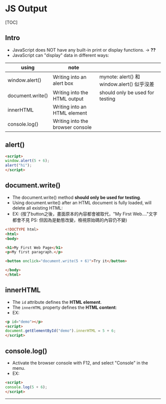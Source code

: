 # JS Output

[TOC]



## Intro

* JavaScript does NOT have any built-in print or display functions. -> __??__
* JavaScript can "display" data in different ways:

| using            | note                             |                                       |
| ---------------- | -------------------------------- | ------------------------------------- |
| window.alert()   | Writing into an alert box        | mynote: alert() 和 window.alert() 似乎沒差 |
| document.write() | Writing into the HTML output     | should only be used for testing       |
| innerHTML        | Writing into an HTML element     |                                       |
| console.log()    | Writing into the browser console |                                       |



## alert()

```html
<script>
window.alert(5 + 6);
alert("hi");
</script>
```



## document.write()

* The document.write() method __should only be used for testing__.
* Using document.write() after an HTML document is fully loaded, will delete all existing HTML:
* EX: (按了button之後，畫面原本的內容都會被取代，"My First Web...."文字都會不見 PS: 但因為是動態改變，檢視原始碼的內容仍不變)

```html
<!DOCTYPE html>
<html>
<body>

<h1>My First Web Page</h1>
<p>My first paragraph.</p>

<button onclick="document.write(5 + 6)">Try it</button>

</body>
</html>
```



## innerHTML

* The `id` attribute defines the __HTML element__.
* The `innerHTML` property defines the __HTML content__:
* EX:

````html
<p id="demo"></p>
<script>
document.getElementById("demo").innerHTML = 5 + 6;
</script>
````



## console.log()

* Activate the browser console with F12, and select "Console" in the menu.
* EX:

````html
<script>
console.log(5 + 6);
</script>
````

-----